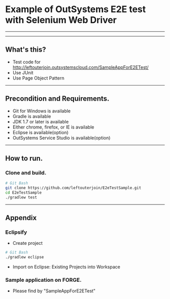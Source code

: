 # Example of OutSystems E2E test with Selenium Web Driver

---
---
## What's this?
* Test code for http://leftouterjoin.outsystemscloud.com/SampleAppForE2ETest/
* Use JUnit
* Use Page Object Pattern

---
## Precondition and Requirements.
* Git for Windows is available
* Gradle is available
* JDK 1.7 or later is available
* Either chrome, firefox, or IE is available
* Eclipse is available(option)
* OutSystems Service Studio is available(option)

---
## How to run.
### Clone and build.
```bash
# Git Bash
git clone https://github.com/leftouterjoin/E2eTestSample.git
cd E2eTestSample
./gradlew test
```

---
## Appendix
### Eclipsify
* Create project
```bash
# Git Bash
./gradlew eclipse
```

* Import on Eclipse: Existing Projects into Workspace

### Sample application on FORGE.
* Please find by "SampleAppForE2ETest"

